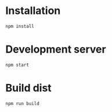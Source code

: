 # Installation
``` npm install ```

# Development server
``` npm start ```

# Build dist
``` npm run build ```